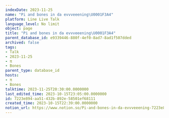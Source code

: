 ```yaml
---
indexDate: 2023-11-25
name: "Pi and bones in da evvveeening\U0001F3A4"
platform: Line Live Talk
language_level: No limit
object: page
title: "Pi and bones in da evvveeening\U0001F3A4"
parent_database_id: e9339446-880f-4ef0-8ad7-8ad1f507dded
archived: false
tags:
- Talk
- 2023-11-25
- π
- Bones
parent_type: database_id
hosts:
- π
- Bones
talktime: 2023-11-25T20:30:00.0000000
last_edited_time: 2023-10-15T23:05:00.0000000
id: 7223e894-aa51-432b-892e-58501ef68111
created_time: 2023-10-15T22:39:00.0000000
notion_url: https://www.notion.so/Pi-and-bones-in-da-evvveeening-7223e894aa51432b892e58501ef68111
---
```



   
   
   
   

   
























